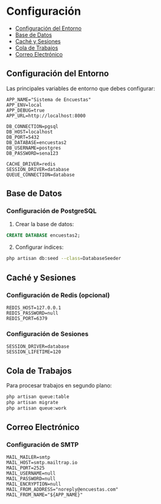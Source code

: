 # Configuración

- [Configuración del Entorno](#environment)
- [Base de Datos](#database)
- [Caché y Sesiones](#cache-sessions)
- [Cola de Trabajos](#queue)
- [Correo Electrónico](#mail)

<a name="environment"></a>
## Configuración del Entorno

Las principales variables de entorno que debes configurar:

```env
APP_NAME="Sistema de Encuestas"
APP_ENV=local
APP_DEBUG=true
APP_URL=http://localhost:8000

DB_CONNECTION=pgsql
DB_HOST=localhost
DB_PORT=5432
DB_DATABASE=encuestas2
DB_USERNAME=postgres
DB_PASSWORD=sena123

CACHE_DRIVER=redis
SESSION_DRIVER=database
QUEUE_CONNECTION=database
```

<a name="database"></a>
## Base de Datos

### Configuración de PostgreSQL

1. Crear la base de datos:

```sql
CREATE DATABASE encuestas2;
```

2. Configurar índices:

```bash
php artisan db:seed --class=DatabaseSeeder
```

<a name="cache-sessions"></a>
## Caché y Sesiones

### Configuración de Redis (opcional)

```env
REDIS_HOST=127.0.0.1
REDIS_PASSWORD=null
REDIS_PORT=6379
```

### Configuración de Sesiones

```env
SESSION_DRIVER=database
SESSION_LIFETIME=120
```

<a name="queue"></a>
## Cola de Trabajos

Para procesar trabajos en segundo plano:

```bash
php artisan queue:table
php artisan migrate
php artisan queue:work
```

<a name="mail"></a>
## Correo Electrónico

### Configuración de SMTP

```env
MAIL_MAILER=smtp
MAIL_HOST=smtp.mailtrap.io
MAIL_PORT=2525
MAIL_USERNAME=null
MAIL_PASSWORD=null
MAIL_ENCRYPTION=null
MAIL_FROM_ADDRESS="noreply@encuestas.com"
MAIL_FROM_NAME="${APP_NAME}"
```